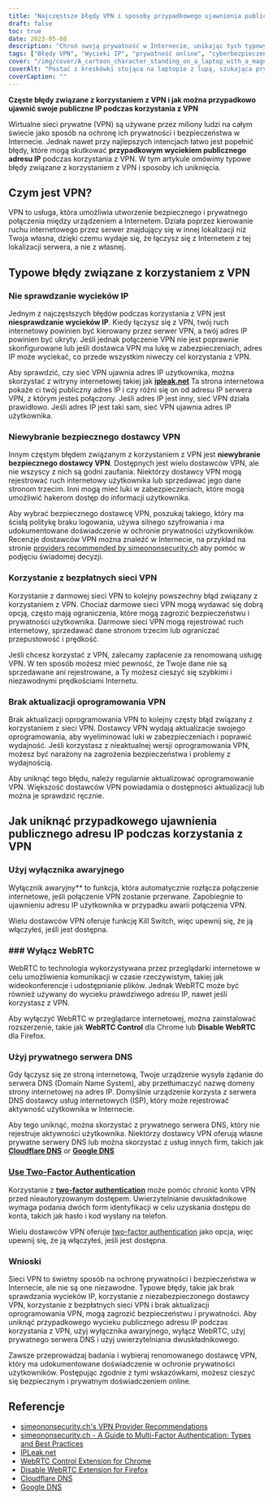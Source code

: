 ```yaml
---
title: "Najczęstsze błędy VPN i sposoby przypadkowego ujawnienia publicznego adresu IP"
draft: false
toc: true
date: 2023-05-08
description: "Chroń swoją prywatność w Internecie, unikając tych typowych błędów VPN, które mogą przypadkowo ujawnić Twój publiczny adres IP"
tags: ["Błędy VPN", "Wycieki IP", "prywatność online", "cyberbezpieczeństwo", "bezpieczeństwo w internecie", "wirtualna sieć prywatna", "WebRTC", "Serwer DNS", "Dostawca VPN", "uwierzytelnianie dwuskładnikowe", "Oprogramowanie VPN", "wyłącznik awaryjny", "prywatność danych", "prywatność w internecie", "cyberzagrożenia", "bezpieczeństwo danych", "bezpieczeństwo sieci", "bezpieczeństwo online", "anonimowość online", "anonimowe przeglądanie"]
cover: "/img/cover/A_cartoon_character_standing_on_a_laptop_with_a_magnifying_glass.png"
coverAlt: "Postać z kreskówki stojąca na laptopie z lupą, szukająca prywatności w Internecie."
coverCaption: ""
---
```


**Częste błędy związane z korzystaniem z VPN i jak można przypadkowo ujawnić swoje publiczne IP podczas korzystania z VPN**

Wirtualne sieci prywatne (VPN) są używane przez miliony ludzi na całym świecie jako sposób na ochronę ich prywatności i bezpieczeństwa w Internecie. Jednak nawet przy najlepszych intencjach łatwo jest popełnić błędy, które mogą skutkować **przypadkowym wyciekiem publicznego adresu IP** podczas korzystania z VPN. W tym artykule omówimy typowe błędy związane z korzystaniem z VPN i sposoby ich uniknięcia.

## Czym jest VPN?

VPN to usługa, która umożliwia utworzenie bezpiecznego i prywatnego połączenia między urządzeniem a Internetem. Działa poprzez kierowanie ruchu internetowego przez serwer znajdujący się w innej lokalizacji niż Twoja własna, dzięki czemu wydaje się, że łączysz się z Internetem z tej lokalizacji serwera, a nie z własnej.

## Typowe błędy związane z korzystaniem z VPN

### Nie sprawdzanie wycieków IP

Jednym z najczęstszych błędów podczas korzystania z VPN jest **niesprawdzanie wycieków IP**. Kiedy łączysz się z VPN, twój ruch internetowy powinien być kierowany przez serwer VPN, a twój adres IP powinien być ukryty. Jeśli jednak połączenie VPN nie jest poprawnie skonfigurowane lub jeśli dostawca VPN ma lukę w zabezpieczeniach, adres IP może wyciekać, co przede wszystkim niweczy cel korzystania z VPN.

Aby sprawdzić, czy sieć VPN ujawnia adres IP użytkownika, można skorzystać z witryny internetowej takiej jak [**ipleak.net**](https://ipleak.net/) Ta strona internetowa pokaże ci twój publiczny adres IP i czy różni się on od adresu IP serwera VPN, z którym jesteś połączony. Jeśli adres IP jest inny, sieć VPN działa prawidłowo. Jeśli adres IP jest taki sam, sieć VPN ujawnia adres IP użytkownika.

### Niewybranie bezpiecznego dostawcy VPN

Innym częstym błędem związanym z korzystaniem z VPN jest **niewybranie bezpiecznego dostawcy VPN**. Dostępnych jest wielu dostawców VPN, ale nie wszyscy z nich są godni zaufania. Niektórzy dostawcy VPN mogą rejestrować ruch internetowy użytkownika lub sprzedawać jego dane stronom trzecim. Inni mogą mieć luki w zabezpieczeniach, które mogą umożliwić hakerom dostęp do informacji użytkownika.

Aby wybrać bezpiecznego dostawcę VPN, poszukaj takiego, który ma ścisłą politykę braku logowania, używa silnego szyfrowania i ma udokumentowane doświadczenie w ochronie prywatności użytkowników. Recenzje dostawców VPN można znaleźć w Internecie, na przykład na stronie [providers recommended by simeononsecurity.ch](https://simeononsecurity.ch/recommendations/vpns/) aby pomóc w podjęciu świadomej decyzji.

### Korzystanie z bezpłatnych sieci VPN

Korzystanie z darmowej sieci VPN to kolejny powszechny błąd związany z korzystaniem z VPN. Chociaż darmowe sieci VPN mogą wydawać się dobrą opcją, często mają ograniczenia, które mogą zagrozić bezpieczeństwu i prywatności użytkownika. Darmowe sieci VPN mogą rejestrować ruch internetowy, sprzedawać dane stronom trzecim lub ograniczać przepustowość i prędkość.

Jeśli chcesz korzystać z VPN, zalecamy zapłacenie za renomowaną usługę VPN. W ten sposób możesz mieć pewność, że Twoje dane nie są sprzedawane ani rejestrowane, a Ty możesz cieszyć się szybkimi i niezawodnymi prędkościami Internetu.

### Brak aktualizacji oprogramowania VPN

Brak aktualizacji oprogramowania VPN to kolejny częsty błąd związany z korzystaniem z sieci VPN. Dostawcy VPN wydają aktualizacje swojego oprogramowania, aby wyeliminować luki w zabezpieczeniach i poprawić wydajność. Jeśli korzystasz z nieaktualnej wersji oprogramowania VPN, możesz być narażony na zagrożenia bezpieczeństwa i problemy z wydajnością.

Aby uniknąć tego błędu, należy regularnie aktualizować oprogramowanie VPN. Większość dostawców VPN powiadamia o dostępności aktualizacji lub można je sprawdzić ręcznie.

## Jak uniknąć przypadkowego ujawnienia publicznego adresu IP podczas korzystania z VPN

### Użyj wyłącznika awaryjnego

Wyłącznik awaryjny** to funkcja, która automatycznie rozłącza połączenie internetowe, jeśli połączenie VPN zostanie przerwane. Zapobiegnie to ujawnieniu adresu IP użytkownika w przypadku awarii połączenia VPN.

Wielu dostawców VPN oferuje funkcję Kill Switch, więc upewnij się, że ją włączyłeś, jeśli jest dostępna.

### ### Wyłącz WebRTC

WebRTC to technologia wykorzystywana przez przeglądarki internetowe w celu umożliwienia komunikacji w czasie rzeczywistym, takiej jak wideokonferencje i udostępnianie plików. Jednak WebRTC może być również używany do wycieku prawdziwego adresu IP, nawet jeśli korzystasz z VPN.

Aby wyłączyć WebRTC w przeglądarce internetowej, można zainstalować rozszerzenie, takie jak **WebRTC Control** dla Chrome lub **Disable WebRTC** dla Firefox.

### Użyj prywatnego serwera DNS

Gdy łączysz się ze stroną internetową, Twoje urządzenie wysyła żądanie do serwera DNS (Domain Name System), aby przetłumaczyć nazwę domeny strony internetowej na adres IP. Domyślnie urządzenie korzysta z serwera DNS dostawcy usług internetowych (ISP), który może rejestrować aktywność użytkownika w Internecie.

Aby tego uniknąć, można skorzystać z prywatnego serwera DNS, który nie rejestruje aktywności użytkownika. Niektórzy dostawcy VPN oferują własne prywatne serwery DNS lub można skorzystać z usług innych firm, takich jak [**Cloudflare DNS**](https://1.1.1.1/) or [**Google DNS**](https://developers.google.com/speed/public-dns) 

### [Use Two-Factor Authentication](https://simeononsecurity.ch/articles/what-are-the-diferent-kinds-of-factors-in-mfa/)

Korzystanie z [**two-factor authentication**](https://simeononsecurity.ch/articles/what-are-the-diferent-kinds-of-factors-in-mfa/) może pomóc chronić konto VPN przed nieautoryzowanym dostępem. Uwierzytelnianie dwuskładnikowe wymaga podania dwóch form identyfikacji w celu uzyskania dostępu do konta, takich jak hasło i kod wysłany na telefon.

Wielu dostawców VPN oferuje [two-factor authentication](https://simeononsecurity.ch/articles/what-are-the-diferent-kinds-of-factors-in-mfa/) jako opcja, więc upewnij się, że ją włączyłeś, jeśli jest dostępna.

### Wnioski

Sieci VPN to świetny sposób na ochronę prywatności i bezpieczeństwa w Internecie, ale nie są one niezawodne. Typowe błędy, takie jak brak sprawdzania wycieków IP, korzystanie z niezabezpieczonego dostawcy VPN, korzystanie z bezpłatnych sieci VPN i brak aktualizacji oprogramowania VPN, mogą zagrozić bezpieczeństwu i prywatności. Aby uniknąć przypadkowego wycieku publicznego adresu IP podczas korzystania z VPN, użyj wyłącznika awaryjnego, wyłącz WebRTC, użyj prywatnego serwera DNS i użyj uwierzytelniania dwuskładnikowego.

Zawsze przeprowadzaj badania i wybieraj renomowanego dostawcę VPN, który ma udokumentowane doświadczenie w ochronie prywatności użytkowników. Postępując zgodnie z tymi wskazówkami, możesz cieszyć się bezpiecznym i prywatnym doświadczeniem online.

## Referencje

- [simeononsecurity.ch's VPN Provider Recommendations](https://simeononsecurity.ch/recommendations/vpns/)
- [simeononsecurity.ch - A Guide to Multi-Factor Authentication: Types and Best Practices](https://simeononsecurity.ch/articles/what-are-the-diferent-kinds-of-factors-in-mfa/)
- [IPLeak.net](https://ipleak.net/)
- [WebRTC Control Extension for Chrome](https://chrome.google.com/webstore/detail/webrtc-control/fjkmabmdepjfammlpliljpnbhleegehm?hl=en)
- [Disable WebRTC Extension for Firefox](https://addons.mozilla.org/en-US/firefox/addon/happy-bonobo-disable-webrtc/?utm_source=addons.mozilla.org&utm_medium=referral&utm_content=search)
- [Cloudflare DNS](https://1.1.1.1/)
- [Google DNS](https://developers.google.com/speed/public-dns)

